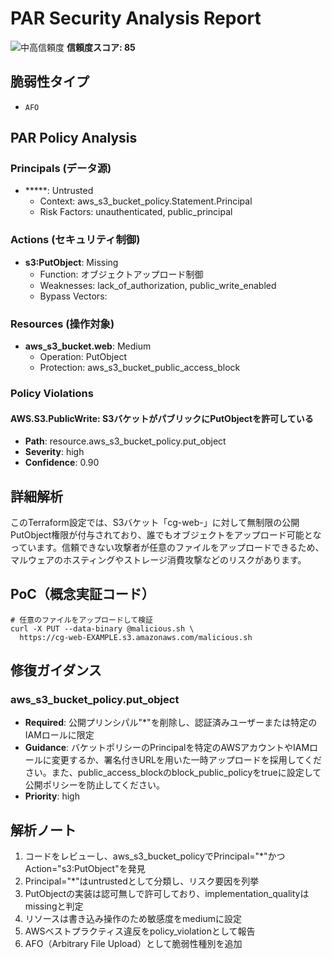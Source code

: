 # PAR Security Analysis Report

![中高信頼度](https://img.shields.io/badge/信頼度-中高-orange) **信頼度スコア: 85**

## 脆弱性タイプ

- `AFO`

## PAR Policy Analysis

### Principals (データ源)

- *****: Untrusted
  - Context: aws_s3_bucket_policy.Statement.Principal
  - Risk Factors: unauthenticated, public_principal

### Actions (セキュリティ制御)

- **s3:PutObject**: Missing
  - Function: オブジェクトアップロード制御
  - Weaknesses: lack_of_authorization, public_write_enabled
  - Bypass Vectors: 

### Resources (操作対象)

- **aws_s3_bucket.web**: Medium
  - Operation: PutObject
  - Protection: aws_s3_bucket_public_access_block

### Policy Violations

#### AWS.S3.PublicWrite: S3バケットがパブリックにPutObjectを許可している

- **Path**: resource.aws_s3_bucket_policy.put_object
- **Severity**: high
- **Confidence**: 0.90

## 詳細解析

このTerraform設定では、S3バケット「cg-web-<suffix>」に対して無制限の公開PutObject権限が付与されており、誰でもオブジェクトをアップロード可能となっています。信頼できない攻撃者が任意のファイルをアップロードできるため、マルウェアのホスティングやストレージ消費攻撃などのリスクがあります。

## PoC（概念実証コード）

```text
# 任意のファイルをアップロードして検証
curl -X PUT --data-binary @malicious.sh \
  https://cg-web-EXAMPLE.s3.amazonaws.com/malicious.sh
```

## 修復ガイダンス

### aws_s3_bucket_policy.put_object

- **Required**: 公開プリンシパル"*"を削除し、認証済みユーザーまたは特定のIAMロールに限定
- **Guidance**: バケットポリシーのPrincipalを特定のAWSアカウントやIAMロールに変更するか、署名付きURLを用いた一時アップロードを採用してください。また、public_access_blockのblock_public_policyをtrueに設定して公開ポリシーを防止してください。
- **Priority**: high

## 解析ノート

1. コードをレビューし、aws_s3_bucket_policyでPrincipal="*"かつAction="s3:PutObject"を発見
2. Principal="*"はuntrustedとして分類し、リスク要因を列挙
3. PutObjectの実装は認可無しで許可しており、implementation_qualityはmissingと判定
4. リソースは書き込み操作のため敏感度をmediumに設定
5. AWSベストプラクティス違反をpolicy_violationとして報告
6. AFO（Arbitrary File Upload）として脆弱性種別を追加

